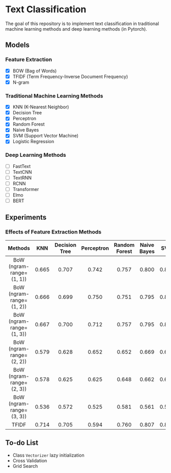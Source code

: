 # Text Classification

The goal of this repository is to implement text classification in traditional machine learning methods and deep learning methods (in Pytorch).

## Models

### Feature Extraction

- [x] BOW (Bag of Words)
- [x] TFIDF (Term Frequency-Inverse Document Frequency)
- [x] N-gram

### Traditional Machine Learning Methods

- [x] KNN (K-Nearest Neighbor)
- [x] Decision Tree
- [x] Perceptron
- [x] Random Forest
- [x] Naive Bayes
- [x] SVM (Support Vector Machine)
- [x] Logistic Regression

### Deep Learning Methods

- [ ] FastText
- [ ] TextCNN
- [ ] TextRNN
- [ ] RCNN
- [ ] Transformer
- [ ] Elmo
- [ ] BERT

## Experiments

### Effects of Feature Extraction Methods

| Methods | KNN | Decision Tree | Perceptron | Random Forest | Naive Bayes | SVM | Logistic Regression |
| :---: | :---: | :---: | :---:| :---: | :---: | :---: | :---: |
| BoW (ngram-range=(1, 1))| 0.665 | 0.707 | 0.742 | 0.757 | 0.800 | 0.823 | 0.826 |
| BoW (ngram-range=(1, 2))| 0.666 | 0.699 | 0.750 | 0.751 | 0.795 | 0.819 | 0.823 |
| BoW (ngram-range=(1, 3))| 0.667 | 0.700 | 0.712 | 0.757 | 0.795 | 0.818 | 0.824 |
| BoW (ngram-range=(2, 2))| 0.579 | 0.628 | 0.652 | 0.652 | 0.669 | 0.671 | 0.692 |
| BoW (ngram-range=(2, 3))| 0.578 | 0.625 | 0.625 | 0.648 | 0.662 | 0.667 | 0.684 |
| BoW (ngram-range=(3, 3))| 0.536 | 0.572 | 0.525 | 0.581 | 0.561 | 0.576 | 0.590 |
| TFIDF | 0.714 | 0.705 | 0.594 | 0.760 | 0.807 | 0.804 | 0.824

## To-do List

- Class `Vectorizer` lazy initialization
- Cross Validation
- Grid Search
